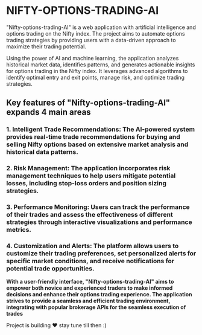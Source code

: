 # NIFTY-OPTIONS-TRADING-AI
"Nifty-options-trading-AI" is a web application with artificial intelligence and options trading on the Nifty index. The project aims to automate options trading strategies by providing users with a data-driven approach to maximize their trading potential.

Using the power of AI and machine learning, the application analyzes historical market data, identifies patterns, and generates actionable insights for options trading in the Nifty index. It leverages advanced algorithms to identify optimal entry and exit points, manage risk, and optimize trading strategies.

## Key features of "Nifty-options-trading-AI" expands 4 main areas

### 1. Intelligent Trade Recommendations: The AI-powered system provides real-time trade recommendations for buying and selling Nifty options based on extensive market analysis and historical data patterns.
### 2. Risk Management: The application incorporates risk management techniques to help users mitigate potential losses, including stop-loss orders and position sizing strategies.
### 3. Performance Monitoring: Users can track the performance of their trades and assess the effectiveness of different strategies through interactive visualizations and performance metrics.
### 4. Customization and Alerts: The platform allows users to customize their trading preferences, set personalized alerts for specific market conditions, and receive notifications for potential trade opportunities.

**With a user-friendly interface, "Nifty-options-trading-AI" aims to empower both novice and experienced traders to make informed decisions and enhance their options trading experience. The application strives to provide a seamless and efficient trading environment, integrating with popular brokerage APIs for the seamless execution of trades**

Project is building ♥ stay tune till then :)

